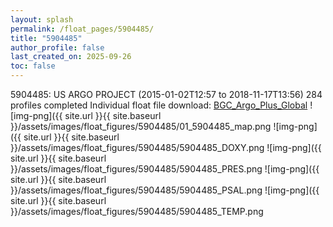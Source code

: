 ```yaml
---
layout: splash
permalink: /float_pages/5904485/
title: "5904485"
author_profile: false
last_created_on: 2025-09-26
toc: false
---
```

 
5904485: US ARGO PROJECT (2015-01-02T12:57 to 2018-11-17T13:56)
284 profiles completed
Individual float file download: [BGC_Argo_Plus_Global](https://ftp.soest.hawaii.edu/bgc_argo_plus/Individual_Floats/outliers_removed/5904485_Sprof_processed.nc)
![img-png]({{ site.url }}{{ site.baseurl }}/assets/images/float_figures/5904485/01_5904485_map.png
![img-png]({{ site.url }}{{ site.baseurl }}/assets/images/float_figures/5904485/5904485_DOXY.png
![img-png]({{ site.url }}{{ site.baseurl }}/assets/images/float_figures/5904485/5904485_PRES.png
![img-png]({{ site.url }}{{ site.baseurl }}/assets/images/float_figures/5904485/5904485_PSAL.png
![img-png]({{ site.url }}{{ site.baseurl }}/assets/images/float_figures/5904485/5904485_TEMP.png
